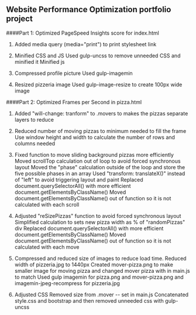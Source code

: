 ## Website Performance Optimization portfolio project


####Part 1: Optimized PageSpeed Insights score for index.html
1) Added media query (media="print") to print stylesheet link

2) Minified CSS and JS
   Used gulp-uncss to remove unneeded CSS and minified it
   Minified js

3) Compressed profile picture
   Used gulp-imagemin

4) Resized pizzeria image
   Used gulp-image-resize to create 100px wide image


####Part 2: Optimized Frames per Second in pizza.html
1) Added "will-change: tranform" to .movers to makes the pizzas separate layers to reduce

2) Reduced number of moving pizzas to minimum needed to fill the frame
   Use window height and width to calculate the number of rows and columns needed

3) Fixed function to move sliding background pizzas more efficiently
   Moved scrollTop calculation out of loop to avoid forced synchronous layout
   Moved the "phase" calculation outside of the loop and store the five possible phases in an array
   Used "transform: translateX()" instead of "left" to avoid triggering layout and paint
   Replaced document.querySelectorAll() with more efficient document.getElementsByClassName()
   Moved document.getElementsByClassName() out of function so it is not calculated with each scroll

4) Adjusted "reSizePizzas" function to avoid forced synchronous layout
   Simplified calculation to sets new pizza width as % of "randomPizzas" div
   Replaced document.querySelectorAll() with more efficient document.getElementsByClassName()
   Moved document.getElementsByClassName() out of function so it is not calculated with each move

5) Compressed and reduced size of images to reduce load time.
   Reduced width of pizzeria.jpg to 1440px
   Created mover-pizza.png to make smaller image for moving pizza and changed mover pizza with in main.js to match
   Used gulp imagemin for pizza.png and mover-pizza.png and imagemin-jpeg-recompress for pizzeria.jpg

6) Adjusted CSS
   Removed size from .mover -- set in main.js
   Concatenated style.css and bootstrap and then removed unneeded css with gulp-uncss

